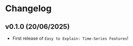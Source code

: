 # Changelog

<!--next-version-placeholder-->

## v0.1.0 (20/06/2025)

- First release of `Easy to Explain: Time-Series Features`!